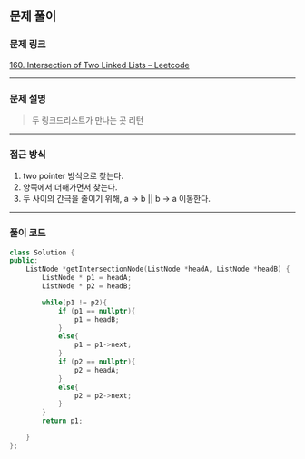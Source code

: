 ##  문제 풀이

###  문제 링크  
[160. Intersection of Two Linked Lists – Leetcode](https://leetcode.com/problems/intersection-of-two-linked-lists/description/)

---

###  문제 설명  
> 두 링크드리스트가 만나는 곳 리턴
---

###  접근 방식  
1. two pointer 방식으로 찾는다.
2. 양쪽에서 더해가면서 찾는다.
3. 두 사이의 간극을 줄이기 위해, a -> b || b -> a 이동한다.
---

### 풀이 코드

```cpp
class Solution {
public:
    ListNode *getIntersectionNode(ListNode *headA, ListNode *headB) {
        ListNode * p1 = headA;
        ListNode * p2 = headB;

        while(p1 != p2){
            if (p1 == nullptr){
                p1 = headB;
            }
            else{
                p1 = p1->next;
            }
            if (p2 == nullptr){
                p2 = headA;
            }
            else{
                p2 = p2->next;
            }
        }
        return p1;

    }
};
```

